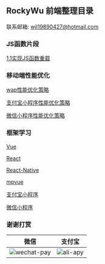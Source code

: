 ## RockyWu 前端整理目录

联系邮箱: <wjl19890427@hotmail.com>

### JS函数片段

[1.1实现JS函数重载](./snippets/createOverload.js)

### 移动端性能优化

[wap性能优化策略](./移动端性能优化)

[支付宝小程序性能优化策略](./)

[微信小程序性能优化策略](./)

### 框架学习

[Vue](./)

[React](./)

[React-Native](./)

[mpvue](./)

[支付宝小程序](./)

[微信小程序](./)


### 谢谢打赏

| 微信 | 支付宝 |
| :---: | :---: |
|![wechat-pay](./wechat-pay-mini.jpg)| ![ali-apy](./ali-pay-mini.jpg)|




